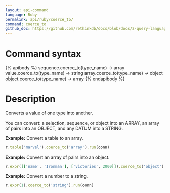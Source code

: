 ```yaml
---
layout: api-command 
language: Ruby
permalink: api/ruby/coerce_to/
command: coerce_to 
github_doc: https://github.com/rethinkdb/docs/blob/docs/2-query-language/api/ruby/control-structures/coerce_to.md
---
```


# Command syntax #

{% apibody %}
sequence.coerce_to(type_name) &rarr; array
value.coerce_to(type_name) &rarr; string
array.coerce_to(type_name) &rarr; object
object.coerce_to(type_name) &rarr; array
{% endapibody %}

# Description #

Converts a value of one type into another. 

You can convert: a selection, sequence, or object into an ARRAY, an array of pairs into an OBJECT, and any DATUM into a STRING.

__Example:__ Convert a table to an array.

```rb
r.table('marvel').coerce_to('array').run(conn)
```


__Example:__ Convert an array of pairs into an object.

```rb
r.expr([['name', 'Ironman'], ['victories', 2000]]).coerce_to('object').run(conn)
```


__Example:__ Convert a number to a string.

```rb
r.expr(1).coerce_to('string').run(conn)
```

